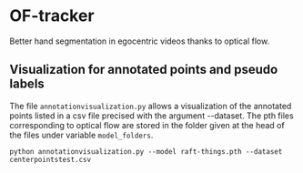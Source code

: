 # OF-tracker
Better hand segmentation in egocentric videos thanks to optical flow. 

## Visualization for annotated points and pseudo labels 
The file `annotationvisualization.py` allows a visualization of the annotated points listed in a csv file precised with the argument --dataset. The pth files corresponding to optical flow are stored in the folder given at the head of the files under variable `model_folders`. 
```(python)
python annotationvisualization.py --model raft-things.pth --dataset centerpointstest.csv 
```